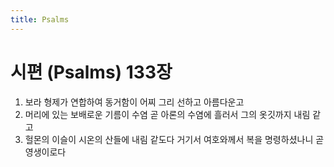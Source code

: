 ```yaml
---
title: Psalms
---
```


# 시편 (Psalms) 133장
1. 보라 형제가 연합하여 동거함이 어찌 그리 선하고 아름다운고
1. 머리에 있는 보배로운 기름이 수염 곧 아론의 수염에 흘러서 그의 옷깃까지 내림 같고
1. 헐몬의 이슬이 시온의 산들에 내림 같도다 거기서 여호와께서 복을 명령하셨나니 곧 영생이로다